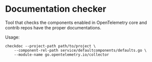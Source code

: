 # Documentation checker

Tool that checks the components enabled in OpenTelemetry core and contrib repos have 
the proper documentations.

Usage:
```
checkdoc --project-path path/to/project \
	--component-rel-path service/defaultcomponents/defaults.go \
	--module-name go.opentelemetry.io/collector
```